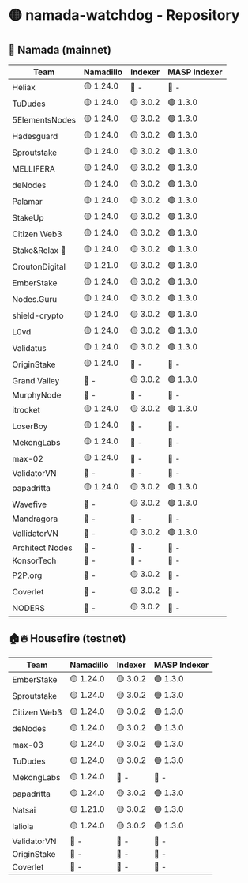 # 🟡 namada-watchdog - Repository

## 🚀 Namada (mainnet)

| Team | Namadillo | Indexer | MASP Indexer |
|-|-|-|-|
| Heliax | 🟡 1.24.0 | 🔴 - | 🔴 - |
| TuDudes | 🟡 1.24.0 | 🟡 3.0.2 | 🟢 1.3.0 |
| 5ElementsNodes | 🟡 1.24.0 | 🟡 3.0.2 | 🟢 1.3.0 |
| Hadesguard | 🟡 1.24.0 | 🟡 3.0.2 | 🟢 1.3.0 |
| Sproutstake | 🟡 1.24.0 | 🟡 3.0.2 | 🟢 1.3.0 |
| MELLIFERA | 🟡 1.24.0 | 🟡 3.0.2 | 🟢 1.3.0 |
| deNodes | 🟡 1.24.0 | 🟡 3.0.2 | 🟢 1.3.0 |
| Palamar | 🟡 1.24.0 | 🟡 3.0.2 | 🟢 1.3.0 |
| StakeUp | 🟡 1.24.0 | 🟡 3.0.2 | 🟢 1.3.0 |
| Citizen Web3 | 🟡 1.24.0 | 🟡 3.0.2 | 🟢 1.3.0 |
| Stake&Relax 🦥 | 🟡 1.24.0 | 🟡 3.0.2 | 🟢 1.3.0 |
| CroutonDigital | 🟡 1.21.0 | 🟡 3.0.2 | 🟢 1.3.0 |
| EmberStake | 🟡 1.24.0 | 🟡 3.0.2 | 🟢 1.3.0 |
| Nodes.Guru | 🟡 1.24.0 | 🟡 3.0.2 | 🟢 1.3.0 |
| shield-crypto | 🟡 1.24.0 | 🟡 3.0.2 | 🟢 1.3.0 |
| L0vd | 🟡 1.24.0 | 🟡 3.0.2 | 🟢 1.3.0 |
| Validatus | 🟡 1.24.0 | 🟡 3.0.2 | 🟢 1.3.0 |
| OriginStake | 🟡 1.24.0 | 🔴 - | 🔴 - |
| Grand Valley | 🔴 - | 🟡 3.0.2 | 🟢 1.3.0 |
| MurphyNode | 🔴 - | 🔴 - | 🔴 - |
| itrocket | 🟡 1.24.0 | 🟡 3.0.2 | 🟢 1.3.0 |
| LoserBoy | 🟡 1.24.0 | 🔴 - | 🔴 - |
| MekongLabs | 🟡 1.24.0 | 🔴 - | 🔴 - |
| max-02 | 🟡 1.24.0 | 🔴 - | 🔴 - |
| ValidatorVN | 🔴 - | 🔴 - | 🔴 - |
| papadritta | 🟡 1.24.0 | 🟡 3.0.2 | 🟢 1.3.0 |
| Wavefive | 🔴 - | 🟡 3.0.2 | 🟢 1.3.0 |
| Mandragora | 🔴 - | 🔴 - | 🔴 - |
| VallidatorVN | 🔴 - | 🟡 3.0.2 | 🟢 1.3.0 |
| Architect Nodes | 🔴 - | 🔴 - | 🔴 - |
| KonsorTech | 🔴 - | 🔴 - | 🔴 - |
| P2P.org | 🔴 - | 🟡 3.0.2 | 🔴 - |
| Coverlet | 🔴 - | 🟡 3.0.2 | 🔴 - |
| NODERS | 🔴 - | 🟡 3.0.2 | 🔴 - |

## 🏠🔥 Housefire (testnet)

| Team | Namadillo | Indexer | MASP Indexer |
|-|-|-|-|
| EmberStake | 🟡 1.24.0 | 🟡 3.0.2 | 🟢 1.3.0 |
| Sproutstake | 🟡 1.24.0 | 🟡 3.0.2 | 🟢 1.3.0 |
| Citizen Web3 | 🟡 1.24.0 | 🟡 3.0.2 | 🟢 1.3.0 |
| deNodes | 🟡 1.24.0 | 🟡 3.0.2 | 🟢 1.3.0 |
| max-03 | 🟡 1.24.0 | 🟡 3.0.2 | 🟢 1.3.0 |
| TuDudes | 🟡 1.24.0 | 🟡 3.0.2 | 🟢 1.3.0 |
| MekongLabs | 🟡 1.24.0 | 🔴 - | 🔴 - |
| papadritta | 🟡 1.24.0 | 🟡 3.0.2 | 🟢 1.3.0 |
| Natsai | 🟡 1.21.0 | 🟡 3.0.2 | 🟢 1.3.0 |
| laliola | 🟡 1.24.0 | 🟡 3.0.2 | 🟢 1.3.0 |
| ValidatorVN | 🔴 - | 🔴 - | 🔴 - |
| OriginStake | 🔴 - | 🔴 - | 🔴 - |
| Coverlet | 🔴 - | 🔴 - | 🔴 - |

